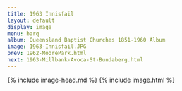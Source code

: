 ```yaml
---
title: 1963 Innisfail
layout: default
display: image
menu: barq
album: Queensland Baptist Churches 1851-1960 Album
image: 1963-Innisfail.JPG
prev: 1962-MoorePark.html
next: 1963-Millbank-Avoca-St-Bundaberg.html
---
```

{% include image-head.md %}
{% include image.html %}